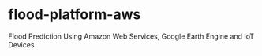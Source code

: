 # flood-platform-aws
Flood Prediction Using Amazon Web Services, Google Earth Engine and IoT Devices
